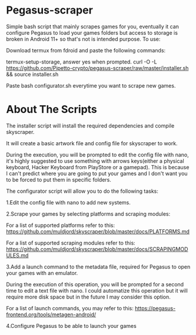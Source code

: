 # Pegasus-scraper

Simple bash script that mainly scrapes games for you, eventually it can configure Pegasus to load your games folders but access to storage is broken in Android 11+ so that's not is intended purpose. To use:

Download termux from fdroid and paste the following commands:

termux-setup-storage,  answer yes when prompted.
curl -O -L https://github.com/Pipetto-crypto/pegasus-scraper/raw/master/installer.sh && source installer.sh

Paste bash configurator.sh everytime you want to scrape new games.

# About The Scripts

The installer script will install the required dependencies and compile skyscraper. 

It will create a basic artwork file and config file for skyscraper to work. 

During the execution, you will be prompted to edit the config file with nano, it's highly suggested to use something with arrows keys(either a physical keyboard, Hacker Keyboard from PlayStore or a gamepad). This is because I can't predict where you are going to put your games and I don't want you to be forced to put them in specific folders. 

The configurator script will allow you to do the following tasks:

1.Edit the config file with nano to add new systems.

2.Scrape your games by selecting platforms and scraping modules:

For a list of supported platforms refer to this: https://github.com/muldjord/skyscraper/blob/master/docs/PLATFORMS.md

For a list of supported scraping modules refer to this: https://github.com/muldjord/skyscraper/blob/master/docs/SCRAPINGMODULES.md

3.Add a launch command to the metadata file, required for Pegasus to open your games with an emulator. 

During the execution of this operation, you will be prompted for a second time to edit a text file with nano. I could automatize this operation but it will require more disk space but in the future I may consider this option.

For a list of launch commands, you may refer to this: https://pegasus-frontend.org/tools/metagen-android/

4.Configure Pegasus to be able to launch your games
